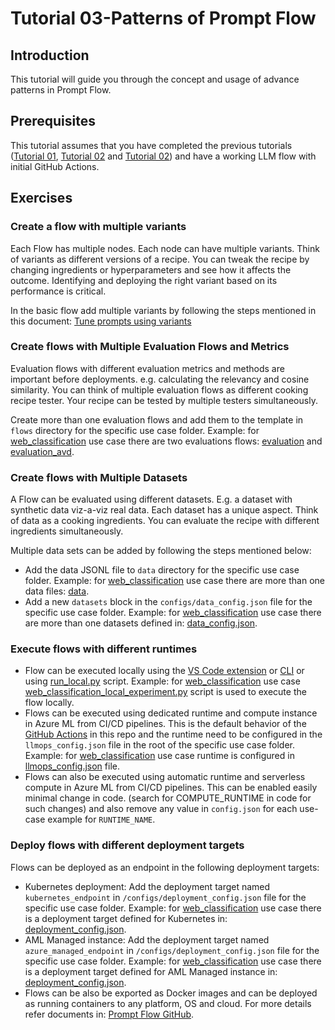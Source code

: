 # Tutorial 03-Patterns of Prompt Flow

## Introduction

This tutorial will guide you through the concept and usage of advance patterns in Prompt Flow.

## Prerequisites

This tutorial assumes that you have completed the previous tutorials ([Tutorial 01](./01-Introduction.md), [Tutorial 02](./02-Development.md) and [Tutorial 02](./04-Patterns.md)) and have a working LLM flow with initial GitHub Actions.

## Exercises

### Create a flow with multiple variants

Each Flow has multiple nodes. Each node can have multiple variants. Think of variants as different versions of a recipe. You can tweak the recipe by changing ingredients or hyperparameters and see how it affects the outcome. Identifying and deploying the right variant based on its performance is critical.

In the basic flow add multiple variants by following the steps mentioned in this document: [Tune prompts using variants](https://learn.microsoft.com/en-us/azure/machine-learning/prompt-flow/how-to-tune-prompts-using-variants?view=azureml-api-2)

### Create flows with Multiple Evaluation Flows and Metrics

Evaluation flows with different evaluation metrics and methods are important before deployments. e.g. calculating the relevancy and cosine similarity. You can think of multiple evaluation flows as different cooking recipe tester. Your recipe can be tested by multiple testers simultaneously.

Create more than one evaluation flows and add them to the template in `flows` directory for the specific use case folder. Example: for [web_classification](../../web_classification/) use case there are two evaluations flows: [evaluation](../../web_classification/flows/evaluation/) and [evaluation_avd](../../web_classification/flows/evaluation_adv/).

### Create flows with Multiple Datasets

A Flow can be evaluated using different datasets. E.g. a dataset with synthetic data viz-a-viz real data. Each dataset has a unique aspect. Think of data as a cooking ingredients. You can evaluate the recipe with different ingredients simultaneously.

Multiple data sets can be added by following the steps mentioned below:

- Add the data JSONL file to `data` directory for the specific use case folder. Example: for [web_classification](../../web_classification/) use case there are more than one data files: [data](../../web_classification/data/).
- Add a new `datasets` block in the `configs/data_config.json` file for the specific use case folder. Example: for [web_classification](../../web_classification/) use case there are more than one datasets defined in: [data_config.json](../../web_classification/configs/data_config.json).

### Execute flows with different runtimes

- Flow can be executed locally using the [VS Code extension](https://learn.microsoft.com/en-us/azure/machine-learning/prompt-flow/community-ecosystem?view=azureml-api-2#vs-code-extension) or [CLI](https://learn.microsoft.com/en-us/azure/machine-learning/prompt-flow/community-ecosystem?view=azureml-api-2#prompt-flow-sdkcli) or using [run_local.py](../../local_execution/prompt_experimentation/run_local.py) script. Example: for [web_classification](../../web_classification/) use case [web_classification_local_experiment.py](../../local_execution/web_classification_local_experiment.py) script is used to execute the flow locally.
- Flows can be executed using dedicated runtime and compute instance in Azure ML from CI/CD pipelines. This is the default behavior of the [GitHub Actions](../../.github/workflows/) in this repo and the runtime need to be configured in the `llmops_config.json` file in the root of the specific use case folder. Example: for [web_classification](../../web_classification/) use case runtime is configured in [llmops_config.json](../../web_classification/llmops_config.json) file.
- Flows can also be executed using automatic runtime and serverless compute in Azure ML from CI/CD pipelines. This can be enabled easily minimal change in code. (search for COMPUTE_RUNTIME in code for such changes) and also remove any value in `config.json` for each use-case example for `RUNTIME_NAME`.

### Deploy flows with different deployment targets

Flows can be deployed as an endpoint in the following deployment targets:

- Kubernetes deployment: Add the deployment target named `kubernetes_endpoint` in `/configs/deployment_config.json` file for the specific use case folder. Example: for [web_classification](../../web_classification/) use case there is a deployment target defined for Kubernetes in: [deployment_config.json](../../web_classification/configs/deployment_config.json).
- AML Managed instance: Add the deployment target named `azure_managed_endpoint` in `/configs/deployment_config.json` file for the specific use case folder. Example: for [web_classification](../../web_classification/) use case there is a deployment target defined for AML Managed instance in: [deployment_config.json](../../web_classification/configs/deployment_config.json).
- Flows can be also be exported as Docker images and can be deployed as running containers to any platform, OS and cloud. For more details refer documents in: [Prompt Flow GitHub](https://github.com/microsoft/promptflow/tree/main/docs/how-to-guides/deploy-a-flow).
